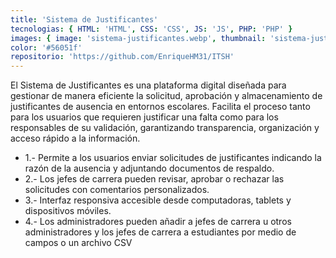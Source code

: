 ```yaml
---
title: 'Sistema de Justificantes'
tecnologias: { HTML: 'HTML', CSS: 'CSS', JS: 'JS', PHP: 'PHP' }
images: { image: 'sistema-justificantes.webp', thumbnail: 'sistema-justificantes-hover.webp', imageTitle: 'sistema-justificantes-title.webp' }
color: '#56051f'
repositorio: 'https://github.com/EnriqueHM31/ITSH'
---
```


El Sistema de Justificantes es una plataforma digital diseñada para gestionar de manera eficiente la solicitud, aprobación y almacenamiento de justificantes de ausencia en entornos escolares. Facilita el proceso tanto para los usuarios que requieren justificar una falta como para los responsables de su validación, garantizando transparencia, organización y acceso rápido a la información.

<ul>
<li>1.- Permite a los usuarios enviar solicitudes de justificantes indicando la razón de la ausencia y adjuntando documentos de respaldo.</li>
<li>2.- Los jefes de carrera pueden revisar, aprobar o rechazar las solicitudes con comentarios personalizados.</li>
<li>3.- Interfaz responsiva accesible desde computadoras, tablets y dispositivos móviles.</li>
<li>4.- Los administradores pueden añadir a jefes de carrera u otros administradores y los jefes de carrera a estudiantes por medio de campos o un archivo CSV</li>
<ul>
